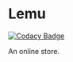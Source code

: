 # Lemu

[![Codacy Badge](https://api.codacy.com/project/badge/Grade/ca4ed27ef6e74174bf34d88a6469f3ab)](https://app.codacy.com/gh/BuildForSDGCohort2/Lemu?utm_source=github.com&utm_medium=referral&utm_content=BuildForSDGCohort2/Lemu&utm_campaign=Badge_Grade_Settings)

An online store.

